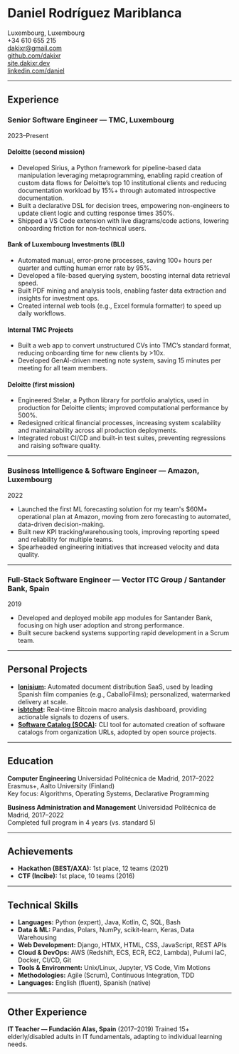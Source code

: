 # Daniel Rodríguez Mariblanca

Luxembourg, Luxembourg  
+34 610 655 215  
[dakixr@gmail.com](mailto:dakixr@gmail.com)  
[github.com/dakixr](https://github.com/dakixr)  
[site.dakixr.dev](https://site.dakixr.dev)  
[linkedin.com/daniel](https://www.linkedin.com/in/daniel-rodr%C3%ADguez-mariblanca-00a26a173/)  

---

## Experience

### Senior Software Engineer — TMC, Luxembourg

2023–Present

#### Deloitte (second mission)

- Developed Sirius, a Python framework for pipeline-based data manipulation leveraging metaprogramming, enabling rapid creation of custom data flows for Deloitte’s top 10 institutional clients and reducing documentation workload by 15%+ through automated introspective documentation.
- Built a declarative DSL for decision trees, empowering non-engineers to update client logic and cutting response times 350%.
- Shipped a VS Code extension with live diagrams/code actions, lowering onboarding friction for non-technical users.

#### Bank of Luxembourg Investments (BLI)

- Automated manual, error-prone processes, saving 100+ hours per quarter and cutting human error rate by 95%.
- Developed a file-based querying system, boosting internal data retrieval speed.
- Built PDF mining and analysis tools, enabling faster data extraction and insights for investment ops.
- Created internal web tools (e.g., Excel formula formatter) to speed up daily workflows.

#### Internal TMC Projects

- Built a web app to convert unstructured CVs into TMC’s standard format, reducing onboarding time for new clients by >10x.
- Developed GenAI-driven meeting note system, saving 15 minutes per meeting for all team members.

#### Deloitte (first mission)

- Engineered Stelar, a Python library for portfolio analytics, used in production for Deloitte clients; improved computational performance by 500%.
- Redesigned critical financial processes, increasing system scalability and maintainability across all production deployments.
- Integrated robust CI/CD and built-in test suites, preventing regressions and raising software quality.

---

### Business Intelligence & Software Engineer — Amazon, Luxembourg

2022

- Launched the first ML forecasting solution for my team's $60M+ operational plan at Amazon, moving from zero forecasting to automated, data-driven decision-making.
- Built new KPI tracking/warehousing tools, improving reporting speed and reliability for multiple teams.
- Spearheaded engineering initiatives that increased velocity and data quality.

---

### Full-Stack Software Engineer — Vector ITC Group / Santander Bank, Spain

2019

- Developed and deployed mobile app modules for Santander Bank, focusing on high user adoption and strong performance.
- Built secure backend systems supporting rapid development in a Scrum team.

---

## Personal Projects

- **[Ionisium](https://ionisium.es):** Automated document distribution SaaS, used by leading Spanish film companies (e.g., CaballoFilms); personalized, watermarked delivery at scale.
- **[isbtchot](https://isbtchot.dakixr.dev):** Real-time Bitcoin macro analysis dashboard, providing actionable signals to dozens of users.
- **[Software Catalog (SOCA)](https://github.com/oeg-upm/soca):** CLI tool for automated creation of software catalogs from organization URLs, adopted by open source projects.

---

## Education

**Computer Engineering**
Universidad Politécnica de Madrid, 2017–2022  
Erasmus+, Aalto University (Finland)  
Key focus: Algorithms, Operating Systems, Declarative Programming  

**Business Administration and Management**
Universidad Politécnica de Madrid, 2017–2022  
Completed full program in 4 years (vs. standard 5)  

---

## Achievements

- **Hackathon (BEST/AXA):** 1st place, 12 teams (2021)
- **CTF (Incibe):** 1st place, 10 teams (2016)

---

## **Technical Skills**

* **Languages:** Python (expert), Java, Kotlin, C, SQL, Bash
* **Data & ML:** Pandas, Polars, NumPy, scikit-learn, Keras, Data Warehousing
* **Web Development:** Django, HTMX, HTML, CSS, JavaScript, REST APIs
* **Cloud & DevOps:** AWS (Redshift, ECS, ECR, EC2, Lambda), Pulumi IaC, Docker, CI/CD, Git
* **Tools & Environment:** Unix/Linux, Jupyter, VS Code, Vim Motions
* **Methodologies:** Agile (Scrum), Continuous Integration, TDD
* **Languages:** English (fluent), Spanish (native)

---

## Other Experience

**IT Teacher — Fundación Alas, Spain** (2017–2019)
Trained 15+ elderly/disabled adults in IT fundamentals, adapting to individual learning needs.
